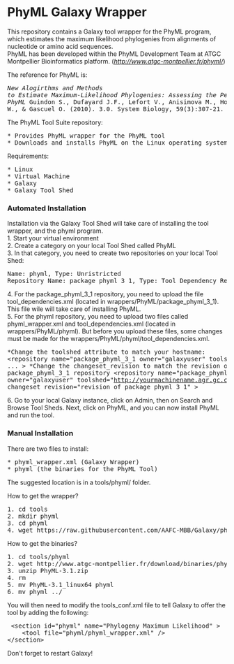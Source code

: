 # **PhyML Galaxy Wrapper** <br>
This repository contains a Galaxy tool wrapper for the PhyML program, which estimates the maximum likelihood phylogenies from alignments of nucleotide or amino acid sequences. <br>
PhyML has been developed within the PhyML Development Team at ATGC Montpellier Bioinformatics platform. (*http://www.atgc-montpellier.fr/phyml/*)

The reference for PhyML is: <br>
	<pre>*New Alogirthms and Methods to Estimate Maximum-Likelihood Phylogenies: Assessing the Performance of PhyML* 
Guindon S., Dufayard J.F., Lefort V., Anisimova M., Hordijk W., & Gascuel O. (2010). 3.0. 
System Biology, 59(3):307-21. </pre>

The PhyML Tool Suite repository: <br>
<pre>* Provides PhyML wrapper for the PhyML tool 
* Downloads and installs PhyML on the Linux operating system  </pre>

Requirements: <br>
<pre>* Linux 
* Virtual Machine 
* Galaxy
* Galaxy Tool Shed </pre>


### **Automated Installation** <br>
Installation via the Galaxy Tool Shed will take care of installing the tool wrapper, and the phyml program. <br>
	1. Start your virtual environment <br>
	2. Create a category on your local Tool Shed called PhyML <br>
	3. In that category, you need to create two repositories on your local Tool Shed: <br>
		<pre>Name: phyml, Type: Unristricted Repository 
Name: package_phyml_3_1, Type: Tool Dependency Repository </pre>

</pre>	4. For the package_phyml_3_1 repository, you need to upload the file tool_dependencies.xml (located in wrappers/PhyML/package_phyml_3_1). This file wile will take care of installing PhyML. <br>
	5. For the phyml repository, you need to upload two files called phyml_wrapper.xml and tool_dependencies.xml  (located in wrappers/PhyML/phyml). But before you upload these files, some changes must be made for the 	 wrappers/PhyML/phyml/tool_dependencies.xml. <br>
	<pre>*Change the toolshed attribute to match your hostname: 
		&lt;repository name="package_phyml_3_1 owner="galaxyuser" toolshed="http://yourmachinename.agr.gc.ca:9009"  ... >
*Change the changeset_revision to match the revision of the package_phyml_3_1 repository
		&lt;repository name="package_phyml_3_1 owner="galaxyuser" toolshed="http://yourmachinename.agr.gc.ca:9009" changeset_revision="revision of package_phyml_3_1" > </pre>

</pre> 6. Go to your local Galaxy instance, click on Admin, then on Search and Browse Tool Sheds. Next, click on PhyML, and you can now install PhyML and run the tool.

### **Manual Installation**
There are two files to install: 
<pre>* phyml_wrapper.xml (Galaxy Wrapper)
* phyml (the binaries for the PhyML Tool) </pre>

The suggested location is in a tools/phyml/ folder. 

How to get the wrapper?
<pre>1. cd tools
2. mkdir phyml
3. cd phyml
4. wget https://raw.githubusercontent.com/AAFC-MBB/Galaxy/phyml/wrappers/PhyML/phyml/phyml_wrapper.xml </pre>

How to get the binaries?
<pre>1. cd tools/phyml
2. wget http://www.atgc-montpellier.fr/download/binaries/phyml/PhyML-3.1.zip
3. unzip PhyML-3.1.zip
4. rm <everything except PhyML-3.1_linux64>
5. mv PhyML-3.1_linux64 phyml
6. mv phyml ../ </pre>

You will then need to modify the tools_conf.xml file to tell Galaxy to offer the tool by adding the following:
<pre> &lt;section id="phyml" name="Phylogeny Maximum Likelihood" >
    &lt;tool file="phyml/phyml_wrapper.xml" />
&lt;/section> </pre>

Don't forget to restart Galaxy!


